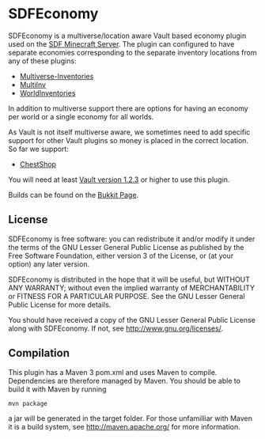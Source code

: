 SDFEconomy
==========

SDFEconomy is a multiverse/location aware Vault based economy plugin used on the [SDF Minecraft Server](http://sdf.org/?minecraft). The plugin can configured to have separate economies corresponding to the separate inventory locations from any of these plugins:

* [Multiverse-Inventories](http://dev.bukkit.org/server-mods/multiverse-inventories/)
* [MultiInv](http://dev.bukkit.org/server-mods/multiinv/) 
* [WorldInventories](http://dev.bukkit.org/server-mods/world-inventories/)

In addition to multiverse support there are options for having an economy per world or a single economy for all worlds.

As Vault is not itself multiverse aware, we sometimes need to add specific support for other Vault plugins so money is placed in the correct location. So far we support:  

* [ChestShop](http://dev.bukkit.org/server-mods/chestshop/)

You will need at least [Vault version 1.2.3](http://dev.bukkit.org/server-mods/vault/files/37-vault-1-2-23/) or higher to use this plugin.

Builds can be found on the [Bukkit Page](http://dev.bukkit.org/server-mods/sdfeconomy/).

License
-------

SDFEconomy is free software: you can redistribute it and/or modify it under the
terms of the GNU Lesser General Public License as published by the Free
Software Foundation, either version 3 of the License, or (at your option) any
later version.

SDFEconomy is distributed in the hope that it will be useful, but WITHOUT ANY
WARRANTY; without even the implied warranty of MERCHANTABILITY or FITNESS FOR A
PARTICULAR PURPOSE. See the GNU Lesser General Public License for more details.

You should have received a copy of the GNU Lesser General Public License along
with SDFEconomy. If not, see http://www.gnu.org/licenses/.

Compilation
-----------

This plugin has a Maven 3 pom.xml and uses Maven to compile. Dependencies are 
therefore managed by Maven. You should be able to build it with Maven by running

    mvn package

a jar will be generated in the target folder. For those unfamilliar with Maven
it is a build system, see http://maven.apache.org/ for more information.
